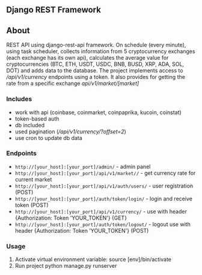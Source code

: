 ## Django REST Framework 
## About
<p>REST API using django-rest-api framework. On schedule (every minute), using task scheduler, collects information from 5 cryptocurrency exchanges (each exchange has its own api), calculates the average value for cryptocurrencies (BTC, ETH, USDT, USDC, BNB, BUSD, XRP, ADA, SOL, DOT) and adds data to the database. The project implements access to <i>/api/v1/currency</i> endpoints using a token. It also provides for getting the rate from a specific exchange <i>api/v1/market/[market]</i></p>
 
### Includes
- work with api (coinbase, coinmarket, coinpaprika, kucoin, coinstat)
- token-based auth
- db included
- used pagination (<i>/api/v1/currency/?offset=2</i>)
- use cron to update db data
### Endpoints
<ul>
<li><code>http://[your_host]:[your_port]/admin/</code> - admin panel</li>
<li><code>http://[your_host]:[your_port]/api/v1/market/<str:market>/</code> - get currency rate for current market</li>
<li><code>http://[your_host]:[your_port]/api/v1/auth/users/</code> - user registration (POST)</li>
<li><code>http://[your_host]:[your_port]/auth/token/login/</code> - login and receive token (POST)</li>
<li><code>http://[your_host]:[your_port]/api/v1/currency/</code> - use with header {Authorization: Token 'YOUR_TOKEN'} {GET}</li>
<li><code>http://[your_host]:[your_port]/auth/token/logout/</code> - logout use with header {Authorization: Token 'YOUR_TOKEN'} (POST)</li>
</ul>

### Usage
1) Activate virtual environment variable: source [env]/bin/activate
2) Run project python manage.py runserver
